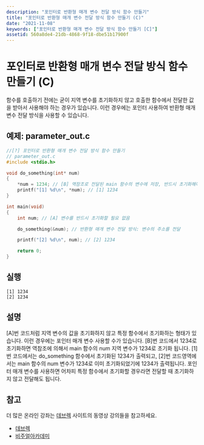 ```yaml
---
description: "포인터로 반환형 매개 변수 전달 방식 함수 만들기"
title: "포인터로 반환형 매개 변수 전달 방식 함수 만들기 (C)"
date: "2021-11-08"
keywords: ["포인터로 반환형 매개 변수 전달 방식 함수 만들기 [C]"]
assetid: 560a8de4-21db-4868-9f18-dbe51b17900f
---
```


# 포인터로 반환형 매개 변수 전달 방식 함수 만들기 (C)

함수를 호출하기 전에는 굳이 지역 변수를 초기화하지 않고 호출한 함수에서 전달한 값을 받아서 사용해야 하는 경우가 있습니다. 
이런 경우에는 포인터 사용하여 반환형 매개 변수 전달 방식을 사용할 수 있습니다. 


## 예제: parameter_out.c 


```C
//[?] 포인터로 반환형 매개 변수 전달 방식 함수 만들기
// parameter_out.c
#include <stdio.h>

void do_something(int* num)
{
    *num = 1234; // [B] 역참조로 전달된 main 함수의 변수에 저장, 반드시 초기화해야 함
    printf("[1] %d\n", *num); // [1] 1234
}

int main(void)
{
    int num; // [A] 변수를 반드시 초기화할 필요 없음

    do_something(&num); // 반환형 매개 변수 전달 방식: 변수의 주소를 전달 

    printf("[2] %d\n", num); // [2] 1234

    return 0;
}
```

## 실행

```Output
[1] 1234
[2] 1234
```

## 설명

[A]번 코드처럼 지역 변수의 값을 초기화하지 않고 특정 함수에서 초기화하는 형태가 있습니다. 이런 경우에는 포인터 매개 변수 사용할 수가 있습니다. 
[B]번 코드에서 1234로 초기화하면 역참조에 의해서 main 함수의 num 지역 변수가 1234로 초기화 됩니다.
[1]번 코드에서는 do_something 함수에서 초기화된 1234가 출력되고, [2]번 코드영역에서는 main 함수의 num 변수가 1234로 이미 초기화되었기에 1234가 출력됩니다.
포인터 매개 변수를 사용하면 어차피 특정 함수에서 초기화할 경우라면 전달할 때 초기화하지 않고 전달해도 됩니다.


## 참고


더 많은 온라인 강좌는 [데브렉](http://www.devlec.com) 사이트의 동영상 강의들을 참고하세요. 

- [데브렉](http://www.devlec.com)
- [비주얼아카데미](https://www.visualacademy.com)



